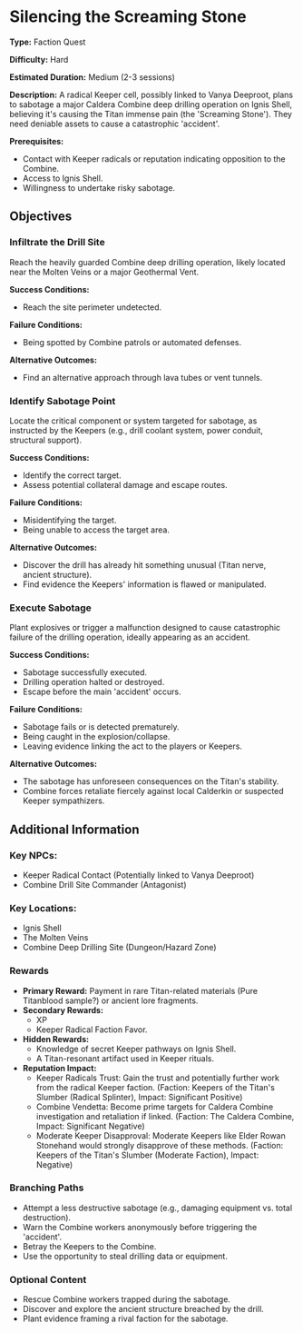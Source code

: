 
# Silencing the Screaming Stone

**Type:** Faction Quest

**Difficulty:** Hard

**Estimated Duration:** Medium (2-3 sessions)

**Description:** A radical Keeper cell, possibly linked to Vanya Deeproot, plans to sabotage a major Caldera Combine deep drilling operation on Ignis Shell, believing it's causing the Titan immense pain (the 'Screaming Stone'). They need deniable assets to cause a catastrophic 'accident'.

**Prerequisites:**
- Contact with Keeper radicals or reputation indicating opposition to the Combine.
- Access to Ignis Shell.
- Willingness to undertake risky sabotage.

## Objectives

### Infiltrate the Drill Site

Reach the heavily guarded Combine deep drilling operation, likely located near the Molten Veins or a major Geothermal Vent.

**Success Conditions:**
- Reach the site perimeter undetected.

**Failure Conditions:**
- Being spotted by Combine patrols or automated defenses.

**Alternative Outcomes:**
- Find an alternative approach through lava tubes or vent tunnels.

### Identify Sabotage Point

Locate the critical component or system targeted for sabotage, as instructed by the Keepers (e.g., drill coolant system, power conduit, structural support).

**Success Conditions:**
- Identify the correct target.
- Assess potential collateral damage and escape routes.

**Failure Conditions:**
- Misidentifying the target.
- Being unable to access the target area.

**Alternative Outcomes:**
- Discover the drill has already hit something unusual (Titan nerve, ancient structure).
- Find evidence the Keepers' information is flawed or manipulated.

### Execute Sabotage

Plant explosives or trigger a malfunction designed to cause catastrophic failure of the drilling operation, ideally appearing as an accident.

**Success Conditions:**
- Sabotage successfully executed.
- Drilling operation halted or destroyed.
- Escape before the main 'accident' occurs.

**Failure Conditions:**
- Sabotage fails or is detected prematurely.
- Being caught in the explosion/collapse.
- Leaving evidence linking the act to the players or Keepers.

**Alternative Outcomes:**
- The sabotage has unforeseen consequences on the Titan's stability.
- Combine forces retaliate fiercely against local Calderkin or suspected Keeper sympathizers.

## Additional Information

### Key NPCs:
- Keeper Radical Contact (Potentially linked to Vanya Deeproot)
- Combine Drill Site Commander (Antagonist)

### Key Locations:
- Ignis Shell
- The Molten Veins
- Combine Deep Drilling Site (Dungeon/Hazard Zone)

### Rewards
- **Primary Reward:** Payment in rare Titan-related materials (Pure Titanblood sample?) or ancient lore fragments.
- **Secondary Rewards:**
  - XP
  - Keeper Radical Faction Favor.
- **Hidden Rewards:**
  - Knowledge of secret Keeper pathways on Ignis Shell.
  - A Titan-resonant artifact used in Keeper rituals.
- **Reputation Impact:**
  - Keeper Radicals Trust: Gain the trust and potentially further work from the radical Keeper faction. (Faction: Keepers of the Titan's Slumber (Radical Splinter), Impact: Significant Positive)
  - Combine Vendetta: Become prime targets for Caldera Combine investigation and retaliation if linked. (Faction: The Caldera Combine, Impact: Significant Negative)
  - Moderate Keeper Disapproval: Moderate Keepers like Elder Rowan Stonehand would strongly disapprove of these methods. (Faction: Keepers of the Titan's Slumber (Moderate Faction), Impact: Negative)

### Branching Paths
- Attempt a less destructive sabotage (e.g., damaging equipment vs. total destruction).
- Warn the Combine workers anonymously before triggering the 'accident'.
- Betray the Keepers to the Combine.
- Use the opportunity to steal drilling data or equipment.

### Optional Content
- Rescue Combine workers trapped during the sabotage.
- Discover and explore the ancient structure breached by the drill.
- Plant evidence framing a rival faction for the sabotage.